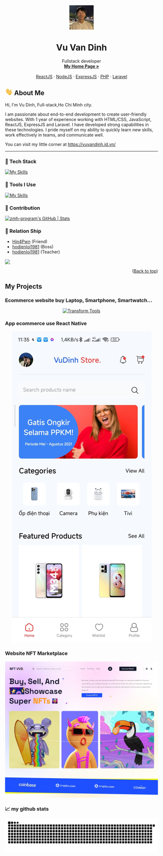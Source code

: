 <div id="top"></div>

<!-- PROJECT LOGO -->
<br />
<div align="center">
  <a href="https://github.com/vuvandinh123">
    <img src="images/logo.jpg"  alt="Logo" width="80" height="80">
  </a>

  <h1 align="center"> Vu Van Dinh</h1>

  <p align="center">
   Fullstack developer
    <br />
    <a href="https://vuvandinh.id.vn/"><strong>My Home Page »</strong></a>
    <br />
    <br />
    <a href="">ReactJS</a>
    ·
    <a href="">NodeJS</a>
    ·
    <a href="">ExpressJS</a>
    ·
    <a href="">PHP</a>
    ·
    <a href="">Laravel</a>
  </p>
</div>

## <img width="25" src="https://github.com/1999AZZAR/1999AZZAR/blob/readme/resources/img/waving.gif"> About Me

Hi, I'm Vu Dinh, Full-stack,Ho Chi Minh city.

I am passionate about end-to-end development to create user-friendly websites. With 1 year of experience working with HTML/CSS, JavaScript, ReactJS, ExpressJS and Laravel. I have developed strong capabilities in these technologies. I pride myself on my ability to quickly learn new skills, work effectively in teams, and communicate well.

You can visit my little corner at <https://vuvandinh.id.vn/>

****

### 🍉 Tech Stack
[![My Skills](https://skillicons.dev/icons?i=nodejs,php,react,next,express,tailwindcss,redux,bootstrap,html,css,js,jquery,ts,less,scss,electron)](https://skillicons.dev)

### 🔨 Tools I Use
[![My Skills](https://skillicons.dev/icons?i=mysql,docker,nginx,git,npm,pnpm,yarn,vite,vitest,webpack,babel,github,githubactions,figma,aws,gcp,cloudflare,vercel,netlify,heroku,vscode)](https://skillicons.dev)

### 🍏 Contribution
[![zmh-program's GitHub | Stats](https://stats.quira.sh/zmh-program/github?theme=dark)](https://quira.sh?utm_source=widgets&utm_campaign=vuvandinh123)

### 🙌 Relation Ship

- [Hjn4Pwn]([https://github.com/Sh1n3zZ](https://github.com/Hjn4Pwn)) (Friend)
- [hodienloi1981](https://github.com/evansnguyen0104) (Boss)
- [hodienloi1981](https://github.com/hodienloi1981) (Teacher)

<a href="https://github.com/vuvandinh123">
    <picture>
        <source media="(prefers-color-scheme: dark)" srcset="https://github-readme-activity-graph.vercel.app/graph?username=vuvandinh123&theme=github-dark&area=true&hide_border=true&custom_title=Past%20Months%20Activity&color=ffffff&bg_color=0e1116">
        <img align="center" src="https://github-readme-activity-graph.vercel.app/graph?username=vuvandinh123&theme=github-light&area=true&hide_border=true&custom_title=Past%20Months%20Activity">
    </picture>
</a>
<p align="right">(<a href="#top">Back to top</a>)</p>

## My Projects

### Ecommerce website buy Laptop, Smartphone, Smartwatch...

<p style="text-align:center">
  <a href="#">
    <img src="https://firebasestorage.googleapis.com/v0/b/my-cv-67615.appspot.com/o/project3%2Fprj36.jpeg?alt=media&token=e20ba4ff-3109-4d5d-9053-74fa978d869f" alt="Transform Tools">
  </a>
</p>

### App ecommerce use React Native

<p style="text-align:center">
  <a href="#">
    <img src="./images/thum.jpeg" alt="Code Beautifier">
  </a>
</p>

### Website NFT Marketplace

<p style="text-align:center">
  <a href="https://vuvandinh123.github.io/react_web_nft/">
    <img src="./images/project3.jpeg" alt="Vietnamese Lunar Calendar">
  </a>
</p>


### 📈 my github stats

<div align="center">
    <a href="https://github.com/vuvandinh123">
        <img src="https://github.com/Zaid-maker/Zaid-maker/blob/output/github-snake-dark.svg" alt="snake" />
    </a>
</div>
